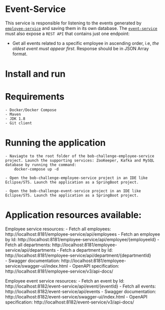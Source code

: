 # Event-Service

This service is responsible for listening to the events generated by [`employee-service`](https://github.com/takeaway/bob-challenge-employee-service) and saving them in its own database. The [`event-service`](https://github.com/takeaway/bob-challenge-event-service/) must also expose a `REST API` that contains just one endpoint:
   - Get all events related to a specific employee in ascending order, i.e, _the oldest event must appear first_. Response should be in JSON Array format.

# Install and run

# Requirements
	- Docker/Docker Compose
	- Maven
	- JDK 1.8
	- Git client
	
# Running the application

	- Naviagte to the root folder of the bob-challenge-employee-service project. Launch the supporting services: ZooKeeper, Kafka and MySQL database by running the command:
		docker-compose up -d
	
	- Open the bob-challenge-employee-service project in an IDE like Eclipse/STS. Launch the application as a SpringBoot project.

	- Open the bob-challenge-event-service project in an IDE like Eclipse/STS. Launch the application as a SpringBoot project.

# Application resources available:
Employee service resources:
	- Fetch all employees: http://localhost:8181/employee-service/api/employees
    - Fetch an employee by Id: http://localhost:8181/employee-service/api/employee/{employeeId}
    - Fetch all departments: http://localhost:8181/employee-service/api/departments
    - Fetch a department by Id: http://localhost:8181/employee-service/api/department/{departmentId}    
	- Swagger documentation: http://localhost:8181/employee-service/swagger-ui/index.html
    - OpenAPI specification: http://localhost:8181/employee-service/v3/api-docs/

Employee event service resources:
	- Fetch an event by Id: http://localhost:8182/event-service/api/event/{eventId}
    - Fetch all events: http://localhost:8182/event-service/api/events
	- Swagger documentation: http://localhost:8182/event-service/swagger-ui/index.html
    - OpenAPI specification: http://localhost:8182/event-service/v3/api-docs/

